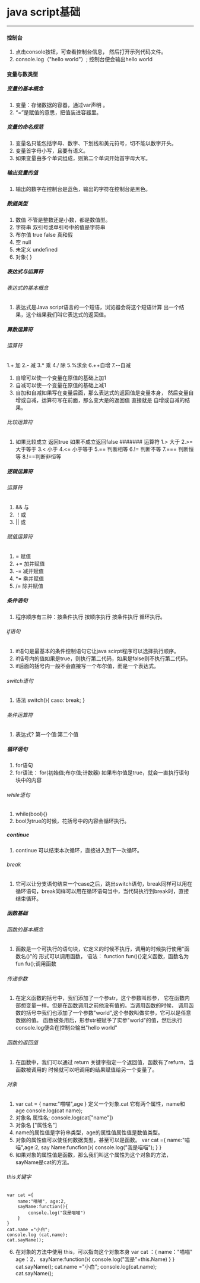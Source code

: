 # java script基础
---
#### 控制台

1. 点击console按钮，可查看控制台信息，
然后打开示列代码文件。
2. console.log（"hello world"）;
控制台便会输出hello world
#### 变量与数类型
##### 变量的基本概念
1. 变量：存储数据的容器，通过var声明 。
2. “=”是赋值的意思，把值装进容器里。
##### 变量的命名规范
1. 变量名只能包括字母、数字、下划线和美元符号，切不能以数字开头。
2. 变量首字母小写，且要有语义。
3. 如果变量由多个单词组成，则第二个单词开始首字母大写。
##### 输出变量的值
1. 输出的数字在控制台是蓝色，输出的字符在控制台是黑色。
##### 数据类型
1. 数值 不管是整数还是小数，都是数值型。
2. 字符串 双引号或单引号中的值是字符串
3. 布尔值 true false 真和假
4. 空 null
5. 未定义 undefined
6. 对象{ }
##### 表达式与运算符
###### 表达式的基本概念
1. 表达式是Java script语言的一个短语，浏览器会将这个短语计算
出一个结果，这个结果我们叫它表达式的返回值。
##### 算数运算符
###### 运算符
1.+ 加
2.- 减
3.* 乘
4./ 除
5.%求余
6.++自增
7.--自减
1. 自增可以使一个变量在原值的基础上加1
2. 自减可以使一个变量在原值的基础上减1
3. 自加和自减如果写在变量后面，那么表达式的返回值是变量本身，
然后变量自增或自减，运算符写在前面，那么变大是的返回值 直接就是
自增或自减的结果。
###### 比较运算符
1. 如果比较成立 返回true 如果不成立返回false
####### 运算符
1.> 大于
2.>= 大于等于
3.< 小于
4.<= 小于等于
5.== 判断相等
6.!= 判断不等
7.=== 判断恒等
8.!==判断非恒等
##### 逻辑运算符
###### 运算符
1. && 与
2. ！或
3. || 或
###### 赋值运算符
1. = 赋值
2. += 加并赋值
3. -= 减并赋值
4. *= 乘并赋值
5. /= 除并赋值
##### 条件语句
1. 程序顺序有三种：按条件执行 按顺序执行 按条件执行 循环执行。
###### if语句
1. if语句是最基本的条件控制语句它让java scirpt程序可以选择执行顺序。
2. if括号内的值如果是true，则执行第二代码，如果是false则不执行第二代码。
3. if后面的括号内一般不会直接写一个布尔值，而是一个表达式。
###### switch语句
1. 语法 switch(){
    caso:
    break;
}
###### 条件运算符
1. 表达式? 第一个值:第二个值
##### 循环语句
1. for语句
2. for语法：
    for(初始值;布尔值;计数器)
    如果布尔值是true，就会一直执行语句块中的内容
###### while语句
 1. while(bool){}
 2. bool为true的时候，花括号中的内容会循环执行。
 ##### continue
 1. continue 可以结束本次循环，直接进入到下一次循环。
 ###### break
 1. 它可以让分支语句结束一个case之后，跳出switch语句，break同样可以用在循环语句，break同样可以用在循环语句当中，当代码执行到break时，直接结束循环。
 ##### 函数基础
 ###### 函数的基本概念
 1. 函数是一个可执行的语句块，它定义的时候不执行，调用的时候执行使用"函数名()"的
 形式可以调用函数，
 语法：
    function fun(){}定义函数，函数名为fun
    fu();调用函数
###### 传递参数
1. 在定义函数的括号中，我们添加了一个参str，这个参数叫形参，
它在函数内部想变量一样。但是在函数调用之前他没有值的。当调用函数的时候，
调用函数的括号中我们也添加了一个参数"world",这个参数叫做实参，它可以是任意数据的值。
函数被条用后，形参str被赋予了实参"world"的值，然后执行console.log便会在控制台输出"hello world"
###### 函数的返回值
1. 在函数中，我们可以通过 return 关键字指定一个返回值，函数有了refurn，当函数被调用的
时候就可以吧调用的结果赋值给另一个变量了。
###### 对象
1. var cat = {
    name:"喵喵",age
}
定义一个对象.cat 它有两个属性，name和age
console.log(cat name);
1. 对象名 属性名;
console.log(cat["name"])
2. 对象名 ["属性名"]
3. name的属性值是字符串类型，age的属性值属性值是数值类型。
4. 对象的属性值可以使任何数据类型，甚至可以是函数。
var cat ={
    name:"喵喵",age:2,
    say Name:funcfion(){
        console.log("我是喵喵");
    }
}
5. 如果对象的属性值是函数，那么我们叫这个属性为这个对象的方法，sayName是cat的方法。
###### this关键字
    var cat ={
        name:"喵喵", age:2,
        sayName:function(){
            console.log("我是喵喵")
        }
    }
    cat.name ="小白";
    console.log (cat,name);
    cat.sayName();
6. 在对象的方法中使用 this，可以指向这个对象本身
    var cat ：{
        name："喵喵"
        age：2，
        sayName:function(){
            console.log("我是"+this.Name)
        }
    }
    cat.sayName();
    cat.name ="小白";
    console.log(cat.name);
    cat.sayName();